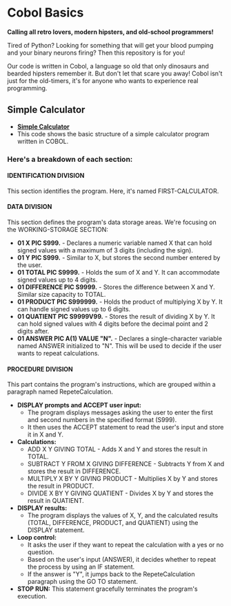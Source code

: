 # Cobol Basics
**Calling all retro lovers, modern hipsters, and old-school programmers!**

Tired of Python? Looking for something that will get your blood pumping and your binary neurons firing? Then this repository is for you!

Our code is written in Cobol, a language so old that only dinosaurs and bearded hipsters remember it. But don't let that scare you away! Cobol isn't just for the old-timers, it's for anyone who wants to experience real programming.

## Simple Calculator
- [**Simple Calculator**](https://github.com/hrosicka/CobolBasics/blob/master/first-calculator.cbl)
- This code shows the basic structure of a simple calculator program written in COBOL.

### Here's a breakdown of each section:

#### IDENTIFICATION DIVISION
This section identifies the program.  Here, it's named FIRST-CALCULATOR.

#### DATA DIVISION
This section defines the program's data storage areas. We're focusing on the WORKING-STORAGE SECTION:

- **01 X PIC S999.** - Declares a numeric variable named X that can hold signed values with a maximum of 3 digits (including the sign).
- **01 Y PIC S999.** - Similar to X, but stores the second number entered by the user.
- **01 TOTAL PIC S9999.** - Holds the sum of X and Y. It can accommodate signed values up to 4 digits.
- **01 DIFFERENCE PIC S9999.** - Stores the difference between X and Y. Similar size capacity to TOTAL.
- **01 PRODUCT PIC S999999.** - Holds the product of multiplying X by Y. It can handle signed values up to 6 digits.
- **01 QUATIENT PIC S9999V99.** - Stores the result of dividing X by Y. It can hold signed values with 4 digits before the decimal point and 2 digits after.
- **01 ANSWER PIC A(1) VALUE "N".** - Declares a single-character variable named ANSWER initialized to "N". This will be used to decide if the user wants to repeat calculations.

#### PROCEDURE DIVISION

This part contains the program's instructions, which are grouped within a paragraph named RepeteCalculation.

- **DISPLAY prompts and ACCEPT user input:**
  - The program displays messages asking the user to enter the first and second numbers in the specified format (S999).
  - It then uses the ACCEPT statement to read the user's input and store it in X and Y.
- **Calculations:**
  - ADD X Y GIVING TOTAL - Adds X and Y and stores the result in TOTAL.
  - SUBTRACT Y FROM X GIVING DIFFERENCE - Subtracts Y from X and stores the result in DIFFERENCE.
  - MULTIPLY X BY Y GIVING PRODUCT - Multiplies X by Y and stores the result in PRODUCT.
  - DIVIDE X BY Y GIVING QUATIENT - Divides X by Y and stores the result in QUATIENT.
- **DISPLAY results:**
  - The program displays the values of X, Y, and the calculated results (TOTAL, DIFFERENCE, PRODUCT, and QUATIENT) using the DISPLAY statement.
- **Loop control:**
  - It asks the user if they want to repeat the calculation with a yes or no question.
  - Based on the user's input (ANSWER), it decides whether to repeat the process by using an IF statement.
  - If the answer is "Y", it jumps back to the RepeteCalculation paragraph using the GO TO statement.
- **STOP RUN:** This statement gracefully terminates the program's execution.
